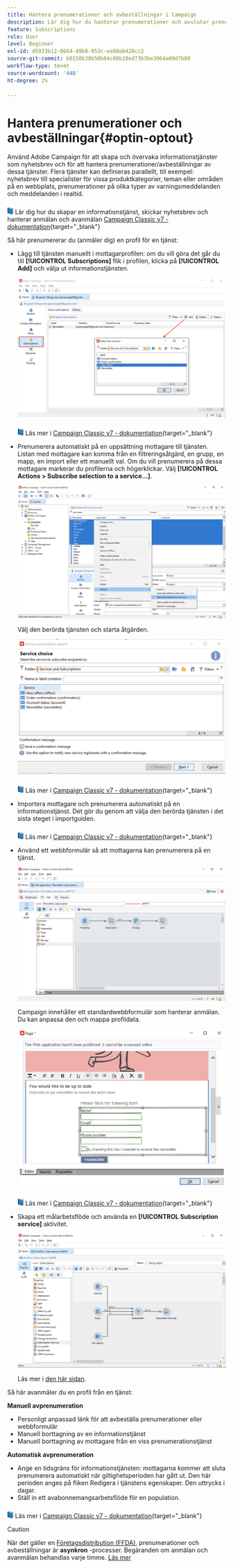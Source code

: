 ```yaml
---
title: Hantera prenumerationer och avbeställningar i Campaign
description: Lär dig hur du hanterar prenumerationer och avslutar prenumerationer i Campaign v8.
feature: Subscriptions
role: User
level: Beginner
exl-id: d5933b12-8664-49b8-953c-ea98eb428cc2
source-git-commit: b0150b38b50b04c08b10ed73b3be3064a09d7b88
workflow-type: tm+mt
source-wordcount: '448'
ht-degree: 2%

---
```


# Hantera prenumerationer och avbeställningar{#optin-optout}

Använd Adobe Campaign för att skapa och övervaka informationstjänster som nyhetsbrev och för att hantera prenumerationer/avbeställningar av dessa tjänster. Flera tjänster kan definieras parallellt, till exempel: nyhetsbrev till specialister för vissa produktkategorier, teman eller områden på en webbplats, prenumerationer på olika typer av varningsmeddelanden och meddelanden i realtid.

![](../assets/do-not-localize/book.png) Lär dig hur du skapar en informationstjänst, skickar nyhetsbrev och hanterar anmälan och avanmälan [Campaign Classic v7 - dokumentation](https://experienceleague.adobe.com/docs/campaign-classic/using/sending-messages/subscriptions-and-referrals/managing-subscriptions.html){target="_blank"}

Så här prenumererar du (anmäler dig) en profil för en tjänst:

* Lägg till tjänsten manuellt i mottagarprofilen: om du vill göra det går du till **[!UICONTROL Subscriptions]** flik i profilen, klicka på **[!UICONTROL Add]** och välja ut informationstjänsten.

  ![](assets/subscribe-to-a-service.png)

  ![](../assets/do-not-localize/book.png) Läs mer i [Campaign Classic v7 - dokumentation](https://experienceleague.adobe.com/docs/campaign-classic/using/getting-started/profile-management/editing-a-profile.html#deliveries-tab){target="_blank"}

* Prenumerera automatiskt på en uppsättning mottagare till tjänsten. Listan med mottagare kan komma från en filtreringsåtgärd, en grupp, en mapp, en import eller ett manuellt val. Om du vill prenumerera på dessa mottagare markerar du profilerna och högerklickar. Välj **[!UICONTROL Actions > Subscribe selection to a service...]**.

  ![](assets/subscribe-selection.png)

  Välj den berörda tjänsten och starta åtgärden.

  ![](assets/subscribe-confirm.png)

  ![](../assets/do-not-localize/book.png) Läs mer i [Campaign Classic v7 - dokumentation](https://experienceleague.adobe.com/docs/campaign-classic/using/getting-started/profile-management/editing-a-profile.html#deliveries-tab){target="_blank"}


* Importera mottagare och prenumerera automatiskt på en informationstjänst. Det gör du genom att välja den berörda tjänsten i det sista steget i importguiden.

  ![](../assets/do-not-localize/book.png) Läs mer i [Campaign Classic v7 - dokumentation](https://experienceleague.adobe.com/docs/campaign-classic/using/getting-started/importing-and-exporting-data/generic-imports-exports/executing-import-jobs.html#step-5---additional-step-when-importing-recipients){target="_blank"}

* Använd ett webbformulär så att mottagarna kan prenumerera på en tjänst.

  ![](assets/opt-in-webapp.png)

  Campaign innehåller ett standardwebbformulär som hanterar anmälan. Du kan anpassa den och mappa profildata.

  ![](assets/web-app.png)

  ![](../assets/do-not-localize/book.png) Läs mer i [Campaign Classic v7 - dokumentation](https://experienceleague.adobe.com/docs/campaign-classic/using/designing-content/web-forms/use-cases--web-forms.html#create-a-subscription--form-with-double-opt-in){target="_blank"}


* Skapa ett målarbetsflöde och använda en **[!UICONTROL Subscription service]** aktivitet.

  ![](assets/wf-subscription.png)

  Läs mer i [den här sidan](https://experienceleague.adobe.com/docs/campaign/automation/workflows/wf-activities/targeting-activities/subscription-services.html).

Så här avanmäler du en profil från en tjänst:

**Manuell avprenumeration**

* Personligt anpassad länk för att avbeställa prenumerationer eller webbformulär
* Manuell borttagning av en informationstjänst
* Manuell borttagning av mottagare från en viss prenumerationstjänst

**Automatisk avprenumeration**

* Ange en tidsgräns för informationstjänsten: mottagarna kommer att sluta prenumerera automatiskt när giltighetsperioden har gått ut. Den här perioden anges på fliken Redigera i tjänstens egenskaper. Den uttrycks i dagar.
* Ställ in ett avabonnemangsarbetsflöde för en population.

![](../assets/do-not-localize/book.png) Läs mer i [Campaign Classic v7 - dokumentation](https://experienceleague.adobe.com/docs/campaign-classic/using/sending-messages/subscriptions-and-referrals/managing-subscriptions.html#unsubscribing-a-recipient-from-a-service){target="_blank"}


>[!CAUTION]
>
>När det gäller en [Företagsdistribution (FFDA)](../architecture/enterprise-deployment.md), prenumerationer och avbeställningar är **asynkron** -processer. Begäranden om anmälan och avanmälan behandlas varje timme. [Läs mer](../architecture/new-apis.md#sub-apis)

<!--
You can also enable your delivery recipients to forward messages to a friend. To do this, insert the relevant links into your delivery. You may then track this sharing process as well as the number of visits to the concerned pages. 

![](../assets/do-not-localize/book.png) For more on this capability, refer to [Campaign Classic v7 documentation](https://experienceleague.adobe.com/docs/campaign-classic/using/sending-messages/subscriptions-and-referrals/viral-and-social-marketing.html#viral-marketing--forward-to-a-friend){target="_blank"}
-->
